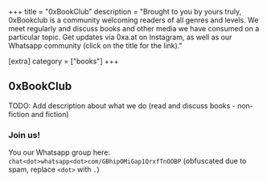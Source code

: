 +++
title = "0xBookClub"
description = "Brought to you by yours truly, 0xBookclub is a community welcoming readers of all genres and levels. We meet regularly and discuss books and other media we have consumed on a particular topic. Get updates via 0xa.at on Instagram, as well as our Whatsapp community (click on the title for the link)."

[extra]
category = ["books"]
+++

## 0xBookClub

TODO: Add description about what we do (read and discuss books - non-fiction and fiction)

### Join us!

You our Whatsapp group here: `chat<dot>whatsapp<dot>com/GBhipOMiGap1QrxfTnOOBP` (obfuscated due to spam, replace `<dot>` with `.`)
